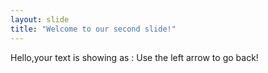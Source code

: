 ```yaml
---
layout: slide
title: "Welcome to our second slide!"
---
```

Hello,your text is showing as :
Use the left arrow to go back!
